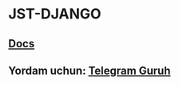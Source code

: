 # JST-DJANGO
## [Docs](https://docs.jscorp.uz)
## Yordam uchun: [Telegram Guruh](https://t.me/Jscorptech_support/6/)

